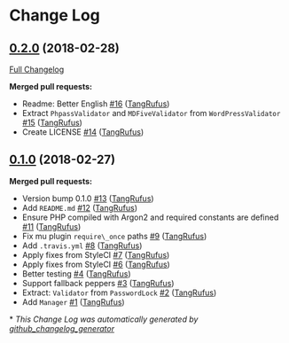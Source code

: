 # Change Log

## [0.2.0](https://github.com/TypistTech/wp-password-argon-two/tree/0.2.0) (2018-02-28)
[Full Changelog](https://github.com/TypistTech/wp-password-argon-two/compare/0.1.0...0.2.0)

**Merged pull requests:**

- Readme: Better English [\#16](https://github.com/TypistTech/wp-password-argon-two/pull/16) ([TangRufus](https://github.com/TangRufus))
- Extract `PhpassValidator` and `MDFiveValidator` from `WordPressValidator` [\#15](https://github.com/TypistTech/wp-password-argon-two/pull/15) ([TangRufus](https://github.com/TangRufus))
- Create LICENSE [\#14](https://github.com/TypistTech/wp-password-argon-two/pull/14) ([TangRufus](https://github.com/TangRufus))

## [0.1.0](https://github.com/TypistTech/wp-password-argon-two/tree/0.1.0) (2018-02-27)
**Merged pull requests:**

- Version bump 0.1.0 [\#13](https://github.com/TypistTech/wp-password-argon-two/pull/13) ([TangRufus](https://github.com/TangRufus))
- Add `README.md` [\#12](https://github.com/TypistTech/wp-password-argon-two/pull/12) ([TangRufus](https://github.com/TangRufus))
- Ensure PHP compiled with Argon2 and required constants are defined [\#11](https://github.com/TypistTech/wp-password-argon-two/pull/11) ([TangRufus](https://github.com/TangRufus))
- Fix mu plugin `require\_once` paths [\#9](https://github.com/TypistTech/wp-password-argon-two/pull/9) ([TangRufus](https://github.com/TangRufus))
- Add `.travis.yml` [\#8](https://github.com/TypistTech/wp-password-argon-two/pull/8) ([TangRufus](https://github.com/TangRufus))
- Apply fixes from StyleCI [\#7](https://github.com/TypistTech/wp-password-argon-two/pull/7) ([TangRufus](https://github.com/TangRufus))
- Apply fixes from StyleCI [\#6](https://github.com/TypistTech/wp-password-argon-two/pull/6) ([TangRufus](https://github.com/TangRufus))
- Better testing [\#4](https://github.com/TypistTech/wp-password-argon-two/pull/4) ([TangRufus](https://github.com/TangRufus))
- Support fallback peppers [\#3](https://github.com/TypistTech/wp-password-argon-two/pull/3) ([TangRufus](https://github.com/TangRufus))
- Extract: `Validator` from `PasswordLock` [\#2](https://github.com/TypistTech/wp-password-argon-two/pull/2) ([TangRufus](https://github.com/TangRufus))
- Add `Manager` [\#1](https://github.com/TypistTech/wp-password-argon-two/pull/1) ([TangRufus](https://github.com/TangRufus))



\* *This Change Log was automatically generated by [github_changelog_generator](https://github.com/skywinder/Github-Changelog-Generator)*